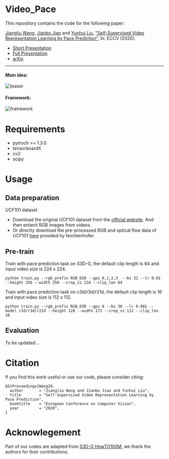 # Video_Pace

This repository contains the code for the following paper:

[Jiangliu Wang](https://scholar.google.com/citations?user=q6bsitMAAAAJ&hl=en), [Jianbo Jiao](https://jianbojiao.com/) and [Yunhui Liu](http://ri.cuhk.edu.hk/yhliu), ["Self-Supervised Video Representation Learning by Pace Prediction"](http://www.robots.ox.ac.uk/~vgg/publications/2020/Wang20/wang20.pdf), In: ECCV (2020).


* [Short Presentation](https://www.youtube.com/watch?v=wYHteK4BHlk)
* [Full Presentation](https://www.youtube.com/watch?v=LCeJYkSFXSk)
* [arXiv](https://arxiv.org/pdf/2008.05861.pdf)

---
#### Main idea:

![teaser](https://github.com/JianboJiao/video-pace/blob/master/imgs/teaser.png)

#### Framework:

![framework](https://github.com/JianboJiao/video-pace/blob/master/imgs/framework.png)


# Requirements
- pytroch >= 1.3.0
- tensorboardX
- cv2
- scipy

# Usage

## Data preparation

UCF101 dataset
- Download the original UCF101 dataset from the [official website](https://www.crcv.ucf.edu/data/UCF101.php). And then extarct RGB images from videos.
- Or direclty download the pre-processed RGB and optical flow data of UCF101 [here](https://github.com/feichtenhofer/twostreamfusion) provided by feichtenhofer.

## Pre-train

Train with pace prediction task on S3D-G, the default clip length is 64 and input video size is 224 x 224.

`python train.py --rgb_prefix RGB_DIR --gpu 0,1,2,3  --bs 32 --lr 0.01 --height 256 --width 256 --crop_sz 224 --clip_len 64`

Train with pace prediction task on c3d/r3d/r21d, the default clip length is 16 and input video size is 112 x 112.

`python train.py --rgb_prefix RGB_DIR --gpu 0 --bs 30 --lr 0.001 --model c3d/r3d/r21d --height 128 --width 171 --crop_sz 112 --clip_len 16`


## Evaluation
To be updated...

# Citation
If you find this work useful or use our code, please consider citing:

```
@InProceedings{Wang20,
  author       = "Jiangliu Wang and Jianbo Jiao and Yunhui Liu",
  title        = "Self-Supervised Video Representation Learning by Pace Prediction",
  booktitle    = "European Conference on Computer Vision",
  year         = "2020",
}
```
# Acknowlegement
Part of our codes are adapted from [S3D-G HowTO100M](https://github.com/antoine77340/S3D_HowTo100M), we thank the authors for their contributions.


